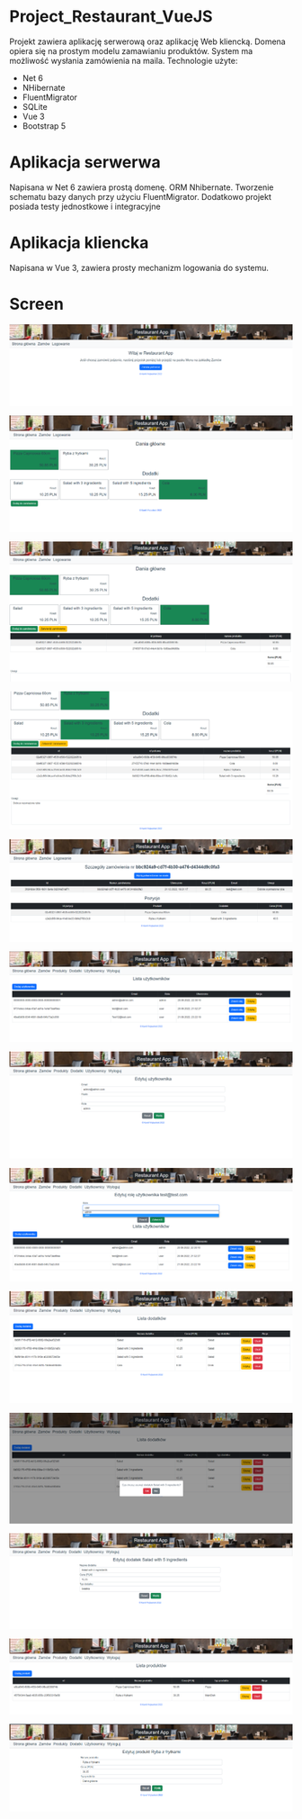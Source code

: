 # Project_Restaurant_VueJS

Projekt zawiera aplikację serwerową oraz aplikację Web kliencką. Domena opiera się na prostym modelu zamawianiu produktów. System ma możliwość wysłania zamówienia na maila. Technologie użyte:

- Net 6
- NHibernate
- FluentMigrator
- SQLite
- Vue 3
- Bootstrap 5

# Aplikacja serwerwa

Napisana w Net 6 zawiera prostą domenę. ORM Nhibernate. Tworzenie schematu bazy danych przy użyciu FluentMigrator. Dodatkowo projekt posiada testy jednostkowe i integracyjne

# Aplikacja kliencka

Napisana w Vue 3, zawiera prosty mechanizm logowania do systemu.

# Screen

![](screen1.png)

![](screen2.png)

![](screen3.png)

![](screen4.png)

![](screen5.png)

![](screen6.png)

![](screen7.png)

![](screen8.png)

![](screen9.png)

![](screen11.png)

![](screen12.png)

![](screen13.png)

![](screen14.png)